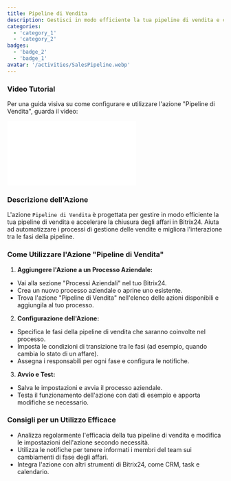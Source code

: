 ```yaml
---
title: Pipeline di Vendita
description: Gestisci in modo efficiente la tua pipeline di vendita e chiudi gli affari più velocemente.
categories:
  - 'category_1'
  - 'category_2'
badges:
  - 'badge_2'
  - 'badge_1'
avatar: '/activities/SalesPipeline.webp'
---
```

### Video Tutorial

Per una guida visiva su come configurare e utilizzare l'azione "Pipeline di Vendita", guarda il video:

<iframe
  class="aspect-video w-full mb-2 "
  src="//www.youtube.com/embed/OyzJd8BcTfY?feature=oembed&rel=0"
  frameborder="0"
  allow="accelerometer; autoplay; encrypted-media; gyroscope"
  allowfullscreen>
</iframe>

### Descrizione dell'Azione

L'azione `Pipeline di Vendita` è progettata per gestire in modo efficiente la tua pipeline di vendita e accelerare la chiusura degli affari in Bitrix24. Aiuta ad automatizzare i processi di gestione delle vendite e migliora l'interazione tra le fasi della pipeline.

### Come Utilizzare l'Azione "Pipeline di Vendita"

1. **Aggiungere l'Azione a un Processo Aziendale:**
  - Vai alla sezione "Processi Aziendali" nel tuo Bitrix24.
  - Crea un nuovo processo aziendale o aprine uno esistente.
  - Trova l'azione "Pipeline di Vendita" nell'elenco delle azioni disponibili e aggiungila al tuo processo.

2. **Configurazione dell'Azione:**
  - Specifica le fasi della pipeline di vendita che saranno coinvolte nel processo.
  - Imposta le condizioni di transizione tra le fasi (ad esempio, quando cambia lo stato di un affare).
  - Assegna i responsabili per ogni fase e configura le notifiche.

3. **Avvio e Test:**
  - Salva le impostazioni e avvia il processo aziendale.
  - Testa il funzionamento dell'azione con dati di esempio e apporta modifiche se necessario.

### Consigli per un Utilizzo Efficace

- Analizza regolarmente l'efficacia della tua pipeline di vendita e modifica le impostazioni dell'azione secondo necessità.
- Utilizza le notifiche per tenere informati i membri del team sui cambiamenti di fase degli affari.
- Integra l'azione con altri strumenti di Bitrix24, come CRM, task e calendario.